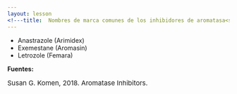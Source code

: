 ```yaml
---
layout: lesson
<!---title:  Nombres de marca comunes de los inhibidores de aromatasa<sup>13</sup>--->
---
```


* Anastrazole (Arimidex)
* Exemestane (Aromasin)
* Letrozole (Femara)

**Fuentes:**

<span style="font-size:15px;">Susan G. Komen, 2018. Aromatase Inhibitors.</span>
